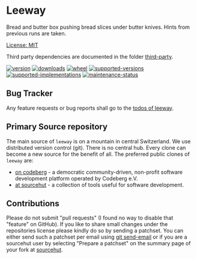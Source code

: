 # Leeway

Bread and butter box pushing bread slices under butter knives. Hints from previous runs are taken.

[License: MIT](https://github.com/sthagen/leeway/blob/default/LICENSE)

Third party dependencies are documented in the folder [third-party](third-party/README.md).

[![version](https://img.shields.io/pypi/v/leeway.svg?style=flat)](https://pypi.python.org/pypi/leeway/)
[![downloads](https://pepy.tech/badge/leeway/month)](https://pepy.tech/project/leeway)
[![wheel](https://img.shields.io/pypi/wheel/leeway.svg?style=flat)](https://pypi.python.org/pypi/leeway/)
[![supported-versions](https://img.shields.io/pypi/pyversions/leeway.svg?style=flat)](https://pypi.python.org/pypi/leeway/)
[![supported-implementations](https://img.shields.io/pypi/implementation/leeway.svg?style=flat)](https://pypi.python.org/pypi/leeway/)
[![maintenance-status](https://img.shields.io/github/commit-activity/y/sthagen/leeway.svg?style=flat)](https://git.sr.ht/~sthagen/leeway/log)

## Bug Tracker

Any feature requests or bug reports shall go to the [todos of leeway](https://todo.sr.ht/~sthagen/leeway).

## Primary Source repository

The main source of `leeway` is on a mountain in central Switzerland.
We use distributed version control (git).
There is no central hub.
Every clone can become a new source for the benefit of all.
The preferred public clones of `leeway` are:

* [on codeberg](https://codeberg.org/sthagen/leeway) - a democratic community-driven, non-profit software development platform operated by Codeberg e.V.
* [at sourcehut](https://git.sr.ht/~sthagen/leeway) - a collection of tools useful for software development.

## Contributions

Please do not submit "pull requests" (I found no way to disable that "feature" on GitHub).
If you like to share small changes under the repositories license please kindly do so by sending a patchset.
You can either send such a patchset per email using [git send-email](https://git-send-email.io) or 
if you are a sourcehut user by selecting "Prepare a patchset" on the summary page of your fork at [sourcehut](https://git.sr.ht/).
